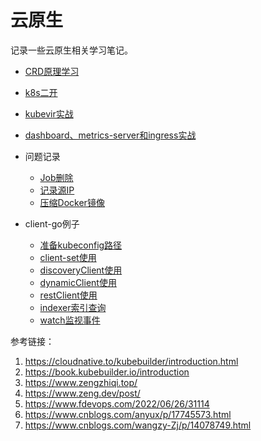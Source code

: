 # 云原生

记录一些云原生相关学习笔记。

* [CRD原理学习](/md/云原生/CRD原理学习.md)
* [k8s二开](/md/云原生/k8s二开.md)
* [kubevir实战](/md/云原生/kubevir实战.md)
* [dashboard、metrics-server和ingress实战](/md/云原生/dashboard_metrics-server和ingresss实战.md)

* 问题记录
   * [Job删除](/md/云原生/[问题处理]client-go调用BatchV1\(\).Jobs\(\)删除时不同时删除关联pod资源.md)
   * [记录源IP](/md/云原生/[问题处理]k8s服务使用源IP.md)
   * [压缩Docker镜像](/md/云原生/[问题处理]压缩Docker镜像的办法.md)

* client-go例子
    * [准备kubeconfig路径](/md/云原生/[例1]准备kubeconfig路径)
    * [client-set使用](/md/云原生/[例2]client-set使用.md)
    * [discoveryClient使用](/md/云原生/[例3]discoveryClient使用.md)
    * [dynamicClient使用](/md/云原生/[例4]dynamicClient使用.md)
    * [restClient使用](/md/云原生/[例5]restClient使用.md)
    * [indexer索引查询](/md/云原生/[例6]indexer索引查询.md)
    * [watch监视事件](/md/云原生/[例7]watch监视事件.md)

参考链接：
1. https://cloudnative.to/kubebuilder/introduction.html
2. https://book.kubebuilder.io/introduction
3. https://www.zengzhiqi.top/
4. https://www.zeng.dev/post/
5. https://www.fdevops.com/2022/06/26/31114
6. https://www.cnblogs.com/anyux/p/17745573.html
7. https://www.cnblogs.com/wangzy-Zj/p/14078749.html

